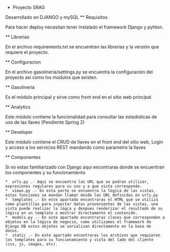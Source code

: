 * Proyecto SRAG

 Desarrollado en DJANGO y mySQL
** Requisitos

Para hacer deploy necesitan tener instalado el framework Django y pyhton.

** Librerias

En el archivo requirements.txt se encuentran las librerias y la versión que requiere el proyecto.

** Configuracion

En el archivo gasolineria/settings.py se encuentra la configuración del proyecto asi como los modulos que existen.

** Gasolineria

Es el módulo principal y sirve como front end en el sitio web principal 

** Analytics

Este módulo contiene la funcionalidad para consultar las estadisticas de uso de las llaves (Pendiente Spring 2)

** Developer

Este módulo contiene el CRUD de llaves en el front end del sitio web, Login y acceso a los servicios REST mandando como parametro la llaves

** Componentes

Si no estas familiarizado con Django aqui encontraras donde se encuentran los componentes y su funcionamiento

    *  urls.py .- Aqui se encuentra las URL que se podran utilizar, expresiones regulares para su uso y a que vista corresponde.
    *  views.py .- En esta parte se encuentra la lógica de las vistas, estas funciones se mandan llamar desde las URL definidas en urls.py
    *  templates .- En este apartado encontraras el HTML que se utiliza como plantillas para inyectar datos provenientes de las vistas, una vista puede realizar la lógca y despues renderizar el resultado de su lógica en un template o mostrar directamente el contenido.
    *  models.py .- En este apartado encontraras clases que corresponden a objetos en la lógica de negocio, como utilizamos el framework de Django DB estos objetos se serializan directamente en la base de datos.
    *  static .- En este apartado encontraras los archivos que requieren los templates para su funcionamiento y vista del lado del cliente (css, js, images, etc).
